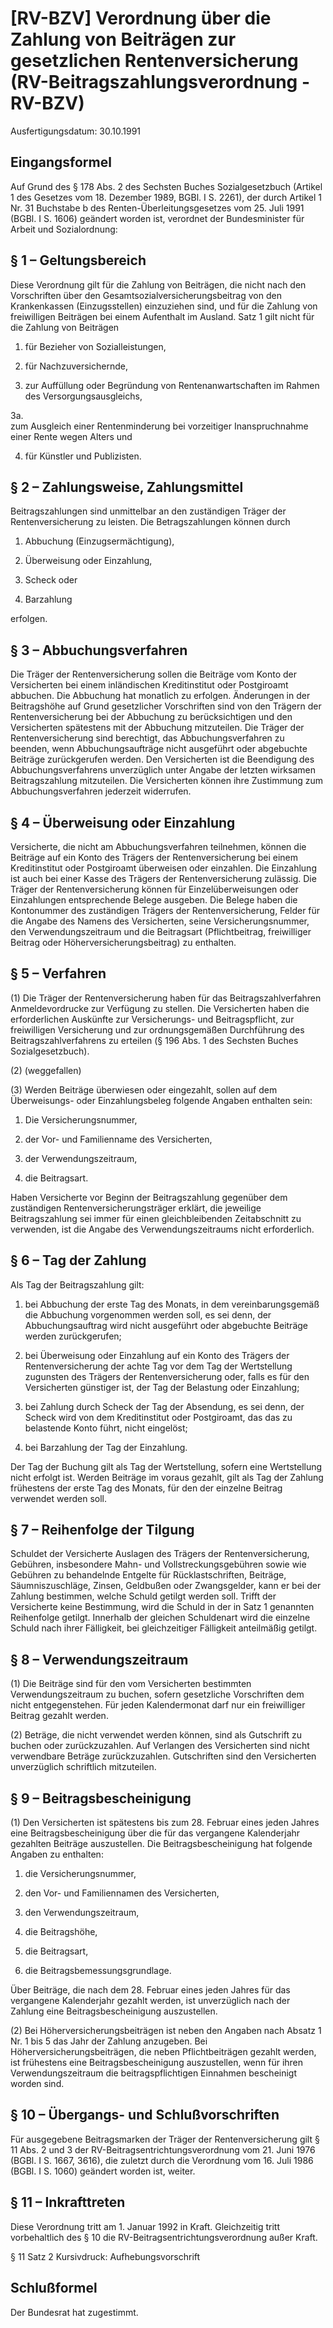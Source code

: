 # [RV-BZV] Verordnung über die Zahlung von Beiträgen zur gesetzlichen Rentenversicherung  (RV-Beitragszahlungsverordnung - RV-BZV)

Ausfertigungsdatum: 30.10.1991

 

## Eingangsformel

Auf Grund des § 178 Abs. 2 des Sechsten Buches Sozialgesetzbuch (Artikel 1 des Gesetzes vom 18. Dezember 1989, BGBl. I S. 2261), der durch Artikel 1 Nr. 31 Buchstabe b des Renten-Überleitungsgesetzes vom 25. Juli 1991 (BGBl. I S. 1606) geändert worden ist, verordnet der Bundesminister für Arbeit und Sozialordnung:


## § 1 – Geltungsbereich

Diese Verordnung gilt für die Zahlung von Beiträgen, die nicht nach den Vorschriften über den Gesamtsozialversicherungsbeitrag von den Krankenkassen (Einzugsstellen) einzuziehen sind, und für die Zahlung von freiwilligen Beiträgen bei einem Aufenthalt im Ausland. Satz 1 gilt nicht für die Zahlung von Beiträgen

1. für Bezieher von Sozialleistungen,

2. für Nachzuversichernde,

3. zur Auffüllung oder Begründung von Rentenanwartschaften im Rahmen des Versorgungsausgleichs,

3a.  
zum Ausgleich einer Rentenminderung bei vorzeitiger Inanspruchnahme einer Rente wegen Alters und

4. für Künstler und Publizisten.


## § 2 – Zahlungsweise, Zahlungsmittel

Beitragszahlungen sind unmittelbar an den zuständigen Träger der Rentenversicherung zu leisten. Die Betragszahlungen können durch

1. Abbuchung (Einzugsermächtigung),

2. Überweisung oder Einzahlung,

3. Scheck oder

4. Barzahlung

erfolgen.


## § 3 – Abbuchungsverfahren

Die Träger der Rentenversicherung sollen die Beiträge vom Konto der Versicherten bei einem inländischen Kreditinstitut oder Postgiroamt abbuchen. Die Abbuchung hat monatlich zu erfolgen. Änderungen in der Beitragshöhe auf Grund gesetzlicher Vorschriften sind von den Trägern der Rentenversicherung bei der Abbuchung zu berücksichtigen und den Versicherten spätestens mit der Abbuchung mitzuteilen. Die Träger der Rentenversicherung sind berechtigt, das Abbuchungsverfahren zu beenden, wenn Abbuchungsaufträge nicht ausgeführt oder abgebuchte Beiträge zurückgerufen werden. Den Versicherten ist die Beendigung des Abbuchungsverfahrens unverzüglich unter Angabe der letzten wirksamen Beitragszahlung mitzuteilen. Die Versicherten können ihre Zustimmung zum Abbuchungsverfahren jederzeit widerrufen.


## § 4 – Überweisung oder Einzahlung

Versicherte, die nicht am Abbuchungsverfahren teilnehmen, können die Beiträge auf ein Konto des Trägers der Rentenversicherung bei einem Kreditinstitut oder Postgiroamt überweisen oder einzahlen. Die Einzahlung ist auch bei einer Kasse des Trägers der Rentenversicherung zulässig. Die Träger der Rentenversicherung können für Einzelüberweisungen oder Einzahlungen entsprechende Belege ausgeben. Die Belege haben die Kontonummer des zuständigen Trägers der Rentenversicherung, Felder für die Angabe des Namens des Versicherten, seine Versicherungsnummer, den Verwendungszeitraum und die Beitragsart (Pflichtbeitrag, freiwilliger Beitrag oder Höherversicherungsbeitrag) zu enthalten.


## § 5 – Verfahren

(1) Die Träger der Rentenversicherung haben für das Beitragszahlverfahren Anmeldevordrucke zur Verfügung zu stellen. Die Versicherten haben die erforderlichen Auskünfte zur Versicherungs- und Beitragspflicht, zur freiwilligen Versicherung und zur ordnungsgemäßen Durchführung des Beitragszahlverfahrens zu erteilen (§ 196 Abs. 1 des Sechsten Buches Sozialgesetzbuch).

(2) (weggefallen)

(3) Werden Beiträge überwiesen oder eingezahlt, sollen auf dem Überweisungs- oder Einzahlungsbeleg folgende Angaben enthalten sein:

1. Die Versicherungsnummer,

2. der Vor- und Familienname des Versicherten,

3. der Verwendungszeitraum,

4. die Beitragsart.

Haben Versicherte vor Beginn der Beitragszahlung gegenüber dem zuständigen Rentenversicherungsträger erklärt, die jeweilige Beitragszahlung sei immer für einen gleichbleibenden Zeitabschnitt zu verwenden, ist die Angabe des Verwendungszeitraums nicht erforderlich.


## § 6 – Tag der Zahlung

Als Tag der Beitragszahlung gilt:

1. bei Abbuchung der erste Tag des Monats, in dem vereinbarungsgemäß die Abbuchung vorgenommen werden soll, es sei denn, der Abbuchungsauftrag wird nicht ausgeführt oder abgebuchte Beiträge werden zurückgerufen;

2. bei Überweisung oder Einzahlung auf ein Konto des Trägers der Rentenversicherung der achte Tag vor dem Tag der Wertstellung zugunsten des Trägers der Rentenversicherung oder, falls es für den Versicherten günstiger ist, der Tag der Belastung oder Einzahlung;

3. bei Zahlung durch Scheck der Tag der Absendung, es sei denn, der Scheck wird von dem Kreditinstitut oder Postgiroamt, das das zu belastende Konto führt, nicht eingelöst;

4. bei Barzahlung der Tag der Einzahlung.

Der Tag der Buchung gilt als Tag der Wertstellung, sofern eine Wertstellung nicht erfolgt ist. Werden Beiträge im voraus gezahlt, gilt als Tag der Zahlung frühestens der erste Tag des Monats, für den der einzelne Beitrag verwendet werden soll.


## § 7 – Reihenfolge der Tilgung

Schuldet der Versicherte Auslagen des Trägers der Rentenversicherung, Gebühren, insbesondere Mahn- und Vollstreckungsgebühren sowie wie Gebühren zu behandelnde Entgelte für Rücklastschriften, Beiträge, Säumniszuschläge, Zinsen, Geldbußen oder Zwangsgelder, kann er bei der Zahlung bestimmen, welche Schuld getilgt werden soll. Trifft der Versicherte keine Bestimmung, wird die Schuld in der in Satz 1 genannten Reihenfolge getilgt. Innerhalb der gleichen Schuldenart wird die einzelne Schuld nach ihrer Fälligkeit, bei gleichzeitiger Fälligkeit anteilmäßig getilgt.


## § 8 – Verwendungszeitraum

(1) Die Beiträge sind für den vom Versicherten bestimmten Verwendungszeitraum zu buchen, sofern gesetzliche Vorschriften dem nicht entgegenstehen. Für jeden Kalendermonat darf nur ein freiwilliger Beitrag gezahlt werden.

(2) Beträge, die nicht verwendet werden können, sind als Gutschrift zu buchen oder zurückzuzahlen. Auf Verlangen des Versicherten sind nicht verwendbare Beträge zurückzuzahlen. Gutschriften sind den Versicherten unverzüglich schriftlich mitzuteilen.


## § 9 – Beitragsbescheinigung

(1) Den Versicherten ist spätestens bis zum 28. Februar eines jeden Jahres eine Beitragsbescheinigung über die für das vergangene Kalenderjahr gezahlten Beiträge auszustellen. Die Beitragsbescheinigung hat folgende Angaben zu enthalten:

1. die Versicherungsnummer,

2. den Vor- und Familiennamen des Versicherten,

3. den Verwendungszeitraum,

4. die Beitragshöhe,

5. die Beitragsart,

6. die Beitragsbemessungsgrundlage.

Über Beiträge, die nach dem 28. Februar eines jeden Jahres für das vergangene Kalenderjahr gezahlt werden, ist unverzüglich nach der Zahlung eine Beitragsbescheinigung auszustellen.

(2) Bei Höherversicherungsbeiträgen ist neben den Angaben nach Absatz 1 Nr. 1 bis 5 das Jahr der Zahlung anzugeben. Bei Höherversicherungsbeiträgen, die neben Pflichtbeiträgen gezahlt werden, ist frühestens eine Beitragsbescheinigung auszustellen, wenn für ihren Verwendungszeitraum die beitragspflichtigen Einnahmen bescheinigt worden sind.


## § 10 – Übergangs- und Schlußvorschriften

Für ausgegebene Beitragsmarken der Träger der Rentenversicherung gilt § 11 Abs. 2 und 3 der RV-Beitragsentrichtungsverordnung vom 21. Juni 1976 (BGBl. I S. 1667, 3616), die zuletzt durch die Verordnung vom 16. Juli 1986 (BGBl. I S. 1060) geändert worden ist, weiter.


## § 11 – Inkrafttreten

Diese Verordnung tritt am 1. Januar 1992 in Kraft. Gleichzeitig tritt vorbehaltlich des § 10 die RV-Beitragsentrichtungsverordnung außer Kraft.

§ 11 Satz 2 Kursivdruck: Aufhebungsvorschrift


## Schlußformel

Der Bundesrat hat zugestimmt.
